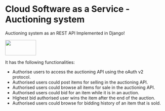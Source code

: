 # Cloud Software as a Service - Auctioning system

Auctioning system as an REST API Implemented in Django! 

<img src="https://www.djangoproject.com/m/img/logos/django-logo-negative.png" width="100" height="50">

It has the following functionalities: 

- Authorise users to access the auctioning API using the oAuth v2 protocol.
- Authorised users could post items for selling in the auctioning API.
- Authorised users could browse all items for sale in the auctioning API.
- Authorised users could bid for an item while it is in an auction.
- Highest bid authorised user wins the item after the end of the auction.
- Authorised users could browse for bidding history of an item that is sold.
